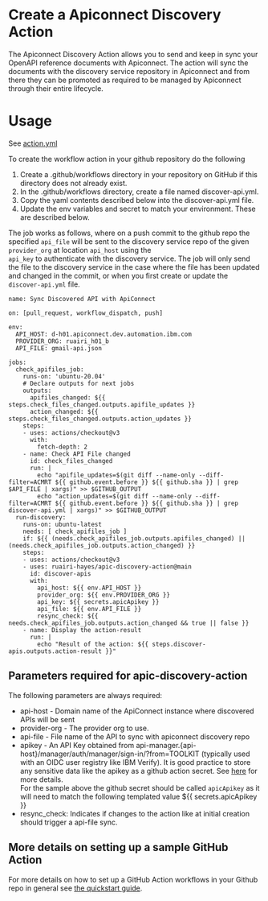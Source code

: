 # Create a Apiconnect Discovery Action

The Apiconnect Discovery Action allows you to send and keep in sync your OpenAPI reference documents with Apiconnect. 
The action will sync the documents with the discovery service repository in Apiconnect and from there they can be promoted 
as required to be managed by Apiconnect through their entire lifecycle.  

# Usage

See [action.yml](action.yml)


To create the workflow action in your github repository do the following
1. Create a .github/workflows directory in your repository on GitHub if this directory does not already exist.
2. In the .github/workflows directory, create a file named discover-api.yml.
3. Copy the yaml contents described below into the discover-api.yml file.
4. Update the env variables and secret to match your environment. These are described below.  

The job works as follows, where on a push commit to the github repo the specified `api_file`
will be sent to the discovery service repo of the given `provider_org` at location `api_host` using the  
`api_key` to authenticate with the discovery service. The job will only send the file to the discovery service in the case where the file has been updated and changed in the commit,
or when you first create or update the `discover-api.yml` file.

```
name: Sync Discovered API with ApiConnect

on: [pull_request, workflow_dispatch, push]

env:
  API_HOST: d-h01.apiconnect.dev.automation.ibm.com
  PROVIDER_ORG: ruairi_h01_b
  API_FILE: gmail-api.json

jobs:
  check_apifiles_job:
    runs-on: 'ubuntu-20.04'
    # Declare outputs for next jobs
    outputs:
      apifiles_changed: ${{ steps.check_files_changed.outputs.apifile_updates }}
      action_changed: ${{ steps.check_files_changed.outputs.action_updates }}
    steps:
    - uses: actions/checkout@v3
      with:
        fetch-depth: 2
    - name: Check API File changed
      id: check_files_changed
      run: |
        echo "apifile_updates=$(git diff --name-only --diff-filter=ACMRT ${{ github.event.before }} ${{ github.sha }} | grep $API_FILE | xargs)" >> $GITHUB_OUTPUT
        echo "action_updates=$(git diff --name-only --diff-filter=ACMRT ${{ github.event.before }} ${{ github.sha }} | grep discover-api.yml | xargs)" >> $GITHUB_OUTPUT
  run-discovery:
    runs-on: ubuntu-latest
    needs: [ check_apifiles_job ]
    if: ${{ (needs.check_apifiles_job.outputs.apifiles_changed) || (needs.check_apifiles_job.outputs.action_changed) }}
    steps:
    - uses: actions/checkout@v3
    - uses: ruairi-hayes/apic-discovery-action@main
      id: discover-apis
      with:
        api_host: ${{ env.API_HOST }}
        provider_org: ${{ env.PROVIDER_ORG }}
        api_key: ${{ secrets.apicApikey }}
        api_file: ${{ env.API_FILE }}
        resync_check: ${{ needs.check_apifiles_job.outputs.action_changed && true || false }}
    - name: Display the action-result
      run: |
        echo "Result of the action: ${{ steps.discover-apis.outputs.action-result }}"
```

## Parameters required for apic-discovery-action

The following parameters are always required:

 - api-host - Domain name of the ApiConnect instance where discovered APIs will be sent
 - provider-org - The provider org to use. 
 - api-file - File name of the API to sync with apiconnect discovery repo
 - apikey - An API Key obtained from api-manager.{api-host}/manager/auth/manager/sign-in/?from=TOOLKIT (typically used with an OIDC user registry like IBM Verify).
   It is good practice to store any sensitive data like the apikey as a github action secret. See [here](https://docs.github.com/en/actions/security-guides/encrypted-secrets#creating-encrypted-secrets-for-a-repository) for more details.  
   For the sample above the github secret should be called `apicApikey` as it will need to match the following templated value ${{ secrets.apicApikey }} 
 - resync_check: Indicates if changes to the action like at initial creation should trigger a api-file sync. 



## More details on setting up a sample GitHub Action
For more details on how to set up a GitHub Action workflows in your Github repo in general see [the quickstart guide](https://docs.github.com/en/actions/quickstart).  
